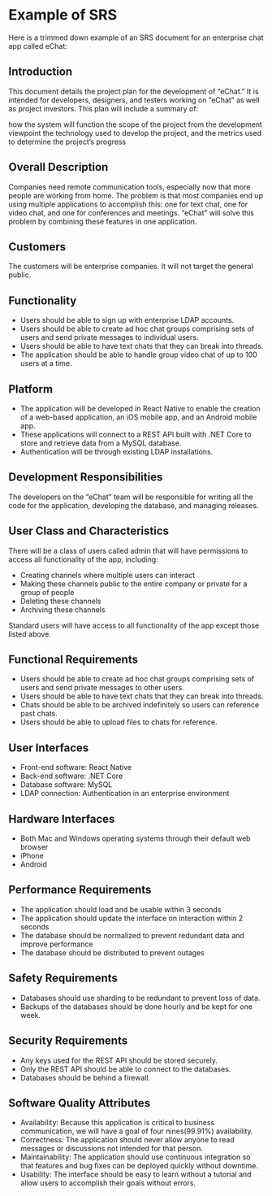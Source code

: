 # Example of SRS

Here is a trimmed down example of an SRS document for an enterprise chat app called eChat:

## Introduction

This document details the project plan for the development of “eChat.”
It is intended for developers, designers, and testers working on “eChat” as well as project investors. This plan will include a summary of:

how the system will function
the scope of the project from the development viewpoint
the technology used to develop the project, and
the metrics used to determine the project’s progress

## Overall Description

Companies need remote communication tools, especially now that more people are working from home. The problem is that most companies end up using multiple applications to accomplish this: one for text chat, one for video chat, and one for conferences and meetings. “eChat” will solve this problem by combining these features in one application.

## Customers

The customers will be enterprise companies. It will not target the general public.

## Functionality
- Users should be able to sign up with enterprise LDAP accounts.
- Users should be able to create ad hoc chat groups comprising sets of users and send private messages to individual users.
- Users should be able to have text chats that they can break into threads.
- The application should be able to handle group video chat of up to 100 users at a time.

## Platform

- The application will be developed in React Native to enable the creation of a web-based application, an iOS mobile app, and an Android mobile app.
- These applications will connect to a REST API built with .NET Core to store and retrieve data from a MySQL database.
- Authentication will be through existing LDAP installations.

## Development Responsibilities

The developers on the “eChat” team will be responsible for writing all the code for the application, developing the database, and managing releases.

## User Class and Characteristics
There will be a class of users called admin that will have permissions to access all functionality of the app, including:
- Creating channels where multiple users can interact
- Making these channels public to the entire company or private for a group of people
- Deleting these channels
- Archiving these channels

Standard users will have access to all functionality of the app except those listed above.

## Functional Requirements
- Users should be able to create ad hoc chat groups comprising sets of users and send private messages to other users.
- Users should be able to have text chats that they can break into threads.
- Chats should be able to be archived indefinitely so users can reference past chats.
- Users should be able to upload files to chats for reference.

## User Interfaces
- Front-end software: React Native
- Back-end software: .NET Core
- Database software: MySQL
- LDAP connection: Authentication in an enterprise environment

## Hardware Interfaces
- Both Mac and Windows operating systems through their default web browser
- iPhone
- Android

## Performance Requirements
- The application should load and be usable within 3 seconds
- The application should update the interface on interaction within 2 seconds
- The database should be normalized to prevent redundant data and improve performance
- The database should be distributed to prevent outages

## Safety Requirements
- Databases should use sharding to be redundant to prevent loss of data.
- Backups of the databases should be done hourly and be kept for one week.

## Security Requirements
- Any keys used for the REST API should be stored securely.
- Only the REST API should be able to connect to the databases.
- Databases should be behind a firewall.

## Software Quality Attributes
- Availability: Because this application is critical to business communication, we will have a goal of four nines(99.91%) availability.
- Correctness: The application should never allow anyone to read messages or discussions not intended for that person.
- Maintainability: The application should use continuous integration so that features and bug fixes can be deployed quickly without downtime.
- Usability: The interface should be easy to learn without a tutorial and allow users to accomplish their goals without errors.
